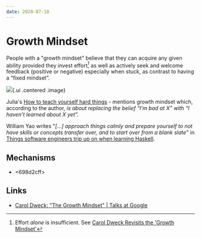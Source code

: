 ```yaml
---
date: 2020-07-10
---
```


# Growth Mindset

People with a "growth mindset" believe that they can acquire any given ability provided they invest effort[^eff] as well as actively seek and welcome feedback (positive or negative) especially when stuck, as contrast to having a “fixed mindset”. 

![](https://cpb-us-e1.wpmucdn.com/sites.dartmouth.edu/dist/8/197/files/2017/05/Growth-Mindset_Copyright-Big-Change1.jpg){.ui .centered .image}

Julia's [How to teach yourself hard things](https://jvns.ca/blog/2018/09/01/learning-skills-you-can-practice/) - mentions growth mindset which, according to the author, *is about replacing the belief “I’m bad at X” with “I haven’t learned about X yet”.*

William Yao writes "*[...] approach things calmly and prepare yourself to not have skills or concepts transfer over, and to start over from a blank slate*" in [Things software engineers trip up on when learning Haskell](https://williamyaoh.com/posts/2020-04-12-software-engineer-hangups.html).

## Mechanisms

* <698d2cff>

## Links

* [Carol Dweck: "The Growth Mindset" \| Talks at Google](https://www.youtube.com/watch?v=-71zdXCMU6A)

[^eff]: Effort *alone* is insufficient. See [Carol Dweck Revisits the 'Growth Mindset'](https://portal.cornerstonesd.ca/group/yyd5jtk/Documents/Carol%20Dweck%20Growth%20Mindsets.pdf)
